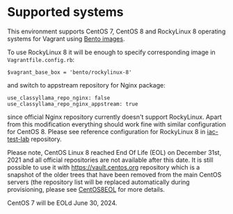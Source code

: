 # Supported systems

This environment supports CentOS 7, CentOS 8 and RockyLinux 8 operating systems for Vagrant using [Bento images](https://app.vagrantup.com/bento).

To use RockyLinux 8 it will be enough to specify corresponding image in `Vagrantfile.config.rb`:

    $vagrant_base_box = 'bento/rockylinux-8'

and switch to appstream repository for Nginx package:

    use_classyllama_repo_nginx: false
    use_classyllama_repo_nginx_appstream: true

since official Nginx repository currently doesn't support RockyLinux. Apart from this modification everything should work fine with similar configuration for CentOS 8.
Please see reference configuration for RockyLinux 8 in [iac-test-lab](https://github.com/classyllama/iac-test-lab/tree/master/dev-rocky8-latest.lan) repository.

Please note, CentOS Linux 8 reached End Of Life (EOL) on December 31st, 2021 and all official repositories are not available after this date.
It is still possible to use it with https://vault.centos.org repository which is a snapshot of the older trees that have been removed from the main CentOS servers (the repository list will be replaced automatically during provisioning, please see [CentOS8EOL](Centos8EOL.md) for more details.

CentOS 7 will be EOLd June 30, 2024.
